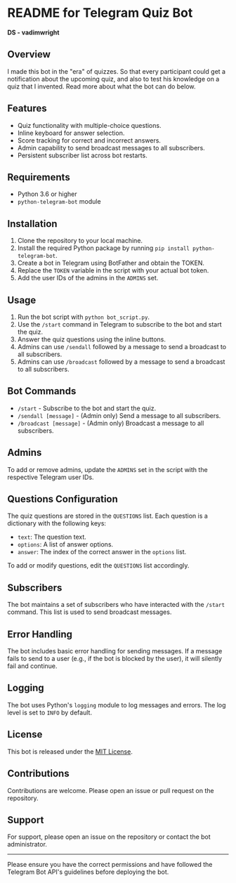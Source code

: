 # README for Telegram Quiz Bot

**DS - vadimwright**

## Overview

I made this bot in the "era" of quizzes. So that every participant could get a notification about the upcoming quiz, and also to test his knowledge on a quiz that I invented. Read more about what the bot can do below.

## Features

- Quiz functionality with multiple-choice questions.
- Inline keyboard for answer selection.
- Score tracking for correct and incorrect answers.
- Admin capability to send broadcast messages to all subscribers.
- Persistent subscriber list across bot restarts.

## Requirements

- Python 3.6 or higher
- `python-telegram-bot` module

## Installation

1. Clone the repository to your local machine.
2. Install the required Python package by running `pip install python-telegram-bot`.
3. Create a bot in Telegram using BotFather and obtain the TOKEN.
4. Replace the `TOKEN` variable in the script with your actual bot token.
5. Add the user IDs of the admins in the `ADMINS` set.

## Usage

1. Run the bot script with `python bot_script.py`.
2. Use the `/start` command in Telegram to subscribe to the bot and start the quiz.
3. Answer the quiz questions using the inline buttons.
4. Admins can use `/sendall` followed by a message to send a broadcast to all subscribers.
5. Admins can use `/broadcast` followed by a message to send a broadcast to all subscribers.

## Bot Commands

- `/start` - Subscribe to the bot and start the quiz.
- `/sendall [message]` - (Admin only) Send a message to all subscribers.
- `/broadcast [message]` - (Admin only) Broadcast a message to all subscribers.

## Admins

To add or remove admins, update the `ADMINS` set in the script with the respective Telegram user IDs.

## Questions Configuration

The quiz questions are stored in the `QUESTIONS` list. Each question is a dictionary with the following keys:

- `text`: The question text.
- `options`: A list of answer options.
- `answer`: The index of the correct answer in the `options` list.

To add or modify questions, edit the `QUESTIONS` list accordingly.

## Subscribers

The bot maintains a set of subscribers who have interacted with the `/start` command. This list is used to send broadcast messages.

## Error Handling

The bot includes basic error handling for sending messages. If a message fails to send to a user (e.g., if the bot is blocked by the user), it will silently fail and continue.

## Logging

The bot uses Python's `logging` module to log messages and errors. The log level is set to `INFO` by default.

## License

This bot is released under the [MIT License](https://opensource.org/licenses/MIT).

## Contributions

Contributions are welcome. Please open an issue or pull request on the repository.

## Support

For support, please open an issue on the repository or contact the bot administrator.

------

Please ensure you have the correct permissions and have followed the Telegram Bot API's guidelines before deploying the bot.
